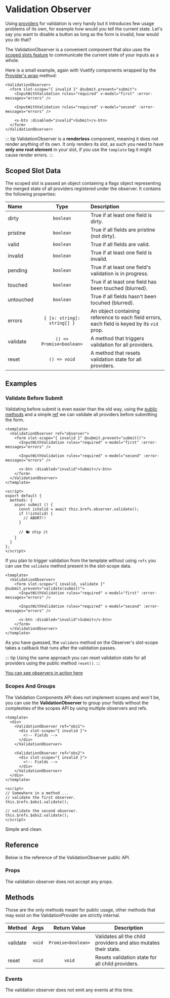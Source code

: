 # Validation Observer

Using [providers](./validation-provider.md) for validation is very handy but it introduces few usage problems of its own, for example how would you tell the current state. Let's say you want to disable a button as long as the form is invalid, how would you do that?

The ValidationObserver is a convenient component that also uses the [scoped slots feature](https://vuejs.org/v2/guide/components-slots.html#Scoped-Slots) to communicate the current state of your inputs as a whole.

Here is a small example, again with Vuetify components wrapped by the [Provider's wrap](./validation-provider.md#creating-high-order-components) method:

```vue
<ValidationObserver>
  <form slot-scope="{ invalid }" @submit.prevent="submit">
    <InputWithValidation rules="required" v-model="first" :error-messages="errors" />

    <InputWithValidation rules="required" v-model="second" :error-messages="errors" />

    <v-btn :disabled="invalid">Submit</v-btn>
  </form>
</ValidationObserver>
```

::: tip
  ValidationObserver is a __renderless__ component, meaning it does not render anything of its own. It only renders its slot, as such you need to have __only one root element__ in your slot, if you use the `template` tag it might cause render errors.
:::

## Scoped Slot Data

The scoped slot is passed an object containing a flags object representing the merged state of all providers registered under the observer. It contains the following properties:

| Name      | Type                        |  Description                                                                                |
|:----------|:---------------------------:|:--------------------------------------------------------------------------------------------|
| dirty     | `boolean`                   | True if at least one field is dirty.                                                        |
| pristine  | `boolean`                   | True if all fields are pristine (not dirty).                                                |
| valid     | `boolean`                   | True if all fields are valid.                                                               |
| invalid   | `boolean`                   | True if at least one field is invalid.                                                      |
| pending   | `boolean`                   | True if at least one field's validation is in progress.                                     |
| touched   | `boolean`                   | True if at least one field has been touched (blurred).                                      |
| untouched | `boolean`                   | True if all fields hasn't been tocuhed (blurred).                                           |
| errors    | `{ [x: string]: string[] }` | An object containing reference to each field errors, each field is keyed by its `vid` prop. |
| validate  | `() => Promise<boolean>`    | A method that triggers validation for all providers. |
| reset     | `() => void`                | A method that resets validation state for all providers. |

## Examples

### Validate Before Submit

Validating before submit is even easier than the old way, using the [public methods](#methods) and a simple [ref](https://vuejs.org/v2/api/#ref) we can validate all providers before submitting the form.

```vue
<template>
  <ValidationObserver ref="observer">
    <form slot-scope="{ invalid }" @submit.prevent="submit()">
      <InputWithValidation rules="required" v-model="first" :error-messages="errors" />

      <InputWithValidation rules="required" v-model="second" :error-messages="errors" />

      <v-btn :disabled="invalid">Submit</v-btn>
    </form>
  </ValidationObserver>
</template>

<script>
export default {
  methods: {
    async submit () {
      const isValid = await this.$refs.observer.validate();
      if (!isValid) {
        // ABORT!!
      }

      // 🐿 ship it
    }
  }
};
</script>
```

If you plan to trigger validation from the template without using `refs` you can use the `validate` method present in the slot-scope data.

```vue
<template>
  <ValidationObserver>
    <form slot-scope="{ invalid, validate }" @submit.prevent="validate(submit)">
      <InputWithValidation rules="required" v-model="first" :error-messages="errors" />

      <InputWithValidation rules="required" v-model="second" :error-messages="errors" />

      <v-btn :disabled="invalid">Submit</v-btn>
    </form>
  </ValidationObserver>
</template>
```

As you have guessed, the `validate` method on the Observer's slot-scope takes a callback that runs after the validation passes.

::: tip
  Using the same approach you can reset validation state for all providers using the public method `reset()`.
:::

[You can see observers in action here](/examples/validation-providers.md)

### Scopes And Groups

The Validation Components API does not implement scopes and won't be, you can use the __ValidationObserver__ to group your fields without the complexties of the scopes API by using multiple observers and refs.

```vue
<template>
  <div>
    <ValidationObserver ref="obs1">
      <div slot-scope="{ invalid }">
        <!-- Fields -->
      </div>
    </ValidationObserver>

    <ValidationObserver ref="obs2">
      <div slot-scope="{ invalid }">
        <!-- Fields -->
      </div>
    </ValidationObserver>
  </div>
</template>

<script>
// Somewhere in a method ...
// validate the first observer.
this.$refs.$obs1.validate();

// validate the second observer.
this.$refs.$obs2.validate();
</script>
```

Simple and clean.

## Reference

Below is the reference of the ValidationObserver public API.

### Props

The validation observer does not accept any props.

## Methods

Those are the only methods meant for public usage, other methods that may exist on the ValidationProvider are strictly internal.

|Method       | Args    | Return Value                  | Description                                                     |
|-------------|:-------:|:-----------------------------:|-----------------------------------------------------------------|
| validate    | `void`  | `Promise<boolean>`            | Validates all the child providers and also mutates their state. |
| reset       | `void`  | `void`                        | Resets validation state for all child providers.                |

### Events

The validation observer does not emit any events at this time.
